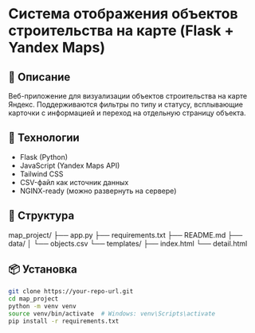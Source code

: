 # Система отображения объектов строительства на карте (Flask + Yandex Maps)

## 📌 Описание

Веб-приложение для визуализации объектов строительства на карте Яндекс. Поддерживаются фильтры по типу и статусу, всплывающие карточки с информацией и переход на отдельную страницу объекта.

## 🚀 Технологии

- Flask (Python)
- JavaScript (Yandex Maps API)
- Tailwind CSS
- CSV-файл как источник данных
- NGINX-ready (можно развернуть на сервере)

## 📁 Структура

map_project/ 
├── app.py 
├── requirements.txt 
├── README.md 
├── data/ 
│   └── objects.csv 
└── templates/ 
    ├── index.html 
    └── detail.html


## 📦 Установка

```bash
git clone https://your-repo-url.git
cd map_project
python -m venv venv
source venv/bin/activate  # Windows: venv\Scripts\activate
pip install -r requirements.txt
